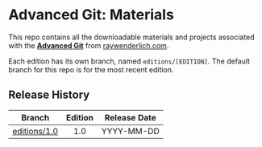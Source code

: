# Advanced Git: Materials

This repo contains all the downloadable materials and projects associated with the **[Advanced Git](https://store.raywenderlich.com/)** from [raywenderlich.com](https://www.raywenderlich.com).

Each edition has its own branch, named `editions/[EDITION]`. The default branch for this repo is for the most recent edition.

## Release History

| Branch                                                                            | Edition | Release Date |
| --------------------------------------------------------------------------------- |:-------:|:------------:|
| [editions/1.0](https://github.com/raywenderlich/agit-materials/tree/editions/1.0) | 1.0     | YYYY-MM-DD   |


